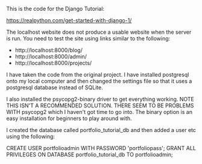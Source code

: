 This is the code for the Django Tutorial:

https://realpython.com/get-started-with-django-1/

The localhost website does not produce a usable website when the server is run.
You need to test the site using links similar to the following:

  - http://localhost:8000/blog/
  - http://localhost:8000/admin/
  - http://localhost:8000/projects/

I have taken the code from the original project.   I have installed postgresql onto my local
computer and then changed the settings file so that it uses a postgresql database instead of
SQLite.   

I also installed the psycopg2-binary driver to get everything working.   NOTE THIS ISN'T A 
RECOMMENDED SOLUTION.   THERE SEEM TO BE PROBLEMS WITH psycopg2 which I haven't got time to
go into.   The binary option is an easy installation for beginners to play around with.

I created the database called portfolio_tutorial_db and then added a user etc using the following:

  CREATE USER portfolioadmin WITH PASSWORD 'portfoliopass';
  GRANT ALL PRIVILEGES ON DATABASE portfolio_tutorial_db TO portfolioadmin;